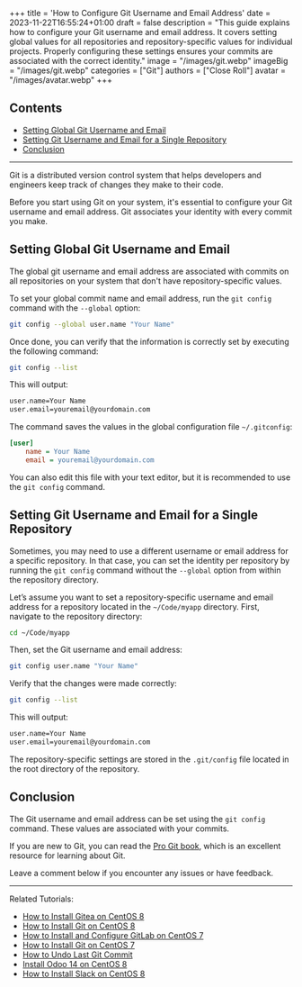 +++
title = 'How to Configure Git Username and Email Address'
date = 2023-11-22T16:55:24+01:00
draft = false
description = "This guide explains how to configure your Git username and email address. It covers setting global values for all repositories and repository-specific values for individual projects. Properly configuring these settings ensures your commits are associated with the correct identity."
image = "/images/git.webp"
imageBig = "/images/git.webp"
categories = ["Git"]
authors = ["Close Roll"]
avatar = "/images/avatar.webp"
+++




## Contents
- [Setting Global Git Username and Email](#setting-global-git-username-and-email)
- [Setting Git Username and Email for a Single Repository](#setting-git-username-and-email-for-a-single-repository)
- [Conclusion](#conclusion)

---

Git is a distributed version control system that helps developers and engineers keep track of changes they make to their code.

Before you start using Git on your system, it's essential to configure your Git username and email address. Git associates your identity with every commit you make.

## Setting Global Git Username and Email

The global git username and email address are associated with commits on all repositories on your system that don't have repository-specific values.

To set your global commit name and email address, run the `git config` command with the `--global` option:

```bash
git config --global user.name "Your Name"
```

Once done, you can verify that the information is correctly set by executing the following command:

```bash
git config --list
```

This will output:

```bash
user.name=Your Name
user.email=youremail@yourdomain.com
```

The command saves the values in the global configuration file `~/.gitconfig`:

```ini
[user]
    name = Your Name
    email = youremail@yourdomain.com
```

You can also edit this file with your text editor, but it is recommended to use the `git config` command.

## Setting Git Username and Email for a Single Repository

Sometimes, you may need to use a different username or email address for a specific repository. In that case, you can set the identity per repository by running the `git config` command without the `--global` option from within the repository directory.

Let’s assume you want to set a repository-specific username and email address for a repository located in the `~/Code/myapp` directory. First, navigate to the repository directory:

```bash
cd ~/Code/myapp
```

Then, set the Git username and email address:

```bash
git config user.name "Your Name"
```

Verify that the changes were made correctly:

```bash
git config --list
```

This will output:

```bash
user.name=Your Name
user.email=youremail@yourdomain.com
```

The repository-specific settings are stored in the `.git/config` file located in the root directory of the repository.

## Conclusion

The Git username and email address can be set using the `git config` command. These values are associated with your commits.

If you are new to Git, you can read the [Pro Git book](https://git-scm.com/book/en/v2), which is an excellent resource for learning about Git.

Leave a comment below if you encounter any issues or have feedback.

---

Related Tutorials:

- [How to Install Gitea on CentOS 8](https://linuxize.com/post/how-to-install-gitea-on-centos-8/)
- [How to Install Git on CentOS 8](https://linuxize.com/post/how-to-install-git-on-centos-8/)
- [How to Install and Configure GitLab on CentOS 7](https://linuxize.com/post/how-to-install-and-configure-gitlab-on-centos-7/)
- [How to Install Git on CentOS 7](https://linuxize.com/post/how-to-install-git-on-centos-7/)
- [How to Undo Last Git Commit](https://linuxize.com/post/undo-last-git-commit/)
- [Install Odoo 14 on CentOS 8](https://linuxize.com/post/how-to-install-odoo-14-on-centos-8/)
- [How to Install Slack on CentOS 8](https://linuxize.com/post/how-to-install-slack-on-centos-8/)

